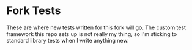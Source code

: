 # Fork Tests

These are where new tests written for this fork will go. The custom test framework this repo sets up is not really my thing, so I'm sticking to standard library tests when I write anything new.